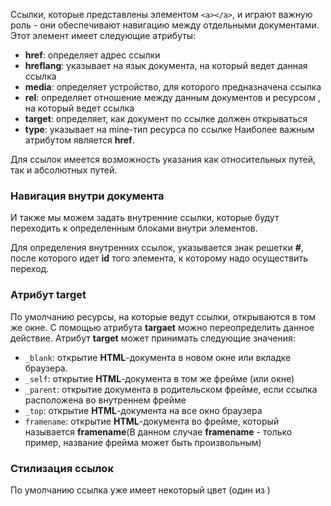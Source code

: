 Ссылки, которые представлены элементом ```<a></a>```, и играют важную роль - они обеспечивают навигацию между отдельными документами. Этот элемент имеет следующие атрибуты:
- **href**: определяет адрес ссылки
- **hreflang**: указывает на язык документа, на который ведет данная ссылка
- **media**: определяет устройство, для которого предназначена ссылка
- **rel**: определяет отношение между данным документов и ресурсом , на который ведет ссылка
- **target**: определяет, как документ по ссылке должен открываться
- **type**: указывает на mine-тип ресурса по ссылке
Наиболее важным атрибутом является **href**.

Для ссылок имеется возможность указания как относительных путей, так и абсолютных путей.

### Навигация внутри документа
И также мы можем задать внутренние ссылки, которые будут переходить к определенным блоками внутри элементов.

Для определения внутренних ссылок, указывается знак решетки **#**, после которого идет **id** того элемента, к которому надо осуществить переход.

### Атрибут target
По умолчанию ресурсы, на которые ведут ссылки, открываются в том же окне. С помощью атрибута **targaet** можно переопределить данное действие. Атрибут **target** может принимать следующие значения:
-  ```_blank```: открытие **HTML**-документа в новом окне или вкладке браузера.
- ```_self```: открытие **HTML**-документа в том же фрейме (или окне)
- ```_parent```: открытие документа в родительском фрейме, если ссылка расположена во внутреннем фрейме
- ```_top```: открытие **HTML**-документа на все окно браузера
- ```framename```: открытие **HTML**-документа во фрейме, который называется **framename**(В данном случае **framename** - только пример, название фрейма может быть произвольным)

### Стилизация ссылок
По умолчанию ссылка уже имеет некоторый цвет (один из )